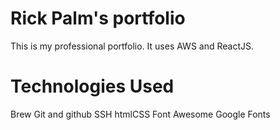 # Rick Palm's portfolio

This is my professional portfolio. It uses AWS and ReactJS.

# Technologies Used

Brew
Git and github
SSH
htmlCSS
Font Awesome
Google Fonts
